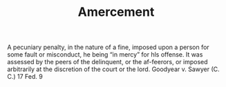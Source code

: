 ---
title: Amercement
letter: A
permalink: "/definitions/bld-amercement.html"
body: A pecuniary penalty, in the nature of a fine, imposed upon a person for some
  fault or misconduct, he being “in mercy” for hls offense. It was assessed by the
  peers of the delinquent, or the af-feerors, or imposed arbitrarily at the discretion
  of the court or the lord. Goodyear v. Sawyer (C. C.) 17 Fed. 9
published_at: '2018-07-07'
source: Black's Law Dictionary 2nd Ed (1910)
layout: post
---